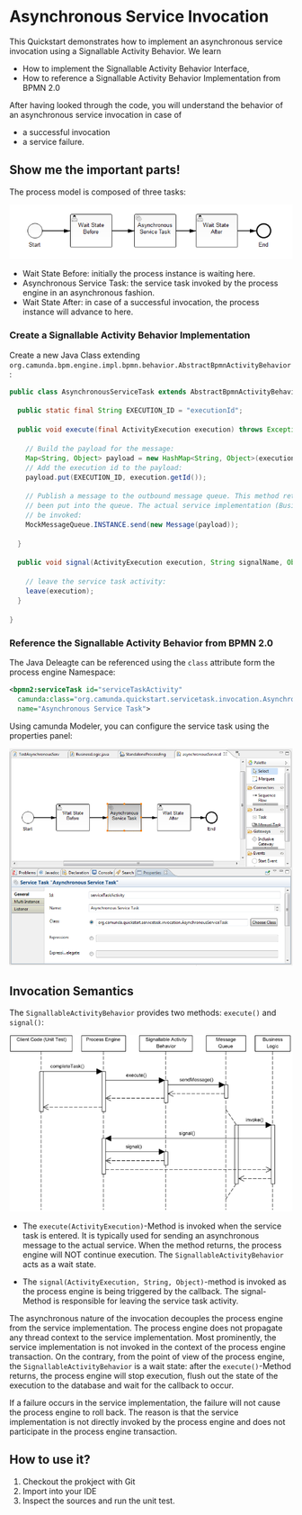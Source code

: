 # Asynchronous Service Invocation

This Quickstart demonstrates how to implement an asynchronous service invocation using a Signallable Activity Behavior.
We learn

* How to implement the Signallable Activity Behavior Interface,
* How to reference a Signallable Activity Behavior Implementation from BPMN 2.0

After having looked through the code, you will understand the behavior of an asynchronous service invocation in case of

* a successful invocation
* a service failure.

## Show me the important parts!

The process model is composed of three tasks:

![Process Model][1]

* Wait State Before: initially the process instance is waiting here.
* Asynchronous Service Task: the service task invoked by the process engine in an asynchronous fashion.
* Wait State After: in case of a successful invocation, the process instance will advance to here.

### Create a Signallable Activity Behavior Implementation

Create a new Java Class extending `org.camunda.bpm.engine.impl.bpmn.behavior.AbstractBpmnActivityBehavior`:

``` java
public class AsynchronousServiceTask extends AbstractBpmnActivityBehavior {

  public static final String EXECUTION_ID = "executionId";

  public void execute(final ActivityExecution execution) throws Exception {

    // Build the payload for the message:
    Map<String, Object> payload = new HashMap<String, Object>(execution.getVariables());
    // Add the execution id to the payload:
    payload.put(EXECUTION_ID, execution.getId());

    // Publish a message to the outbound message queue. This method returns after the message has
    // been put into the queue. The actual service implementation (Business Logic) will not yet
    // be invoked:
    MockMessageQueue.INSTANCE.send(new Message(payload));

  }

  public void signal(ActivityExecution execution, String signalName, Object signalData) throws Exception {

    // leave the service task activity:
    leave(execution);
  }

}
```

### Reference the Signallable Activity Behavior from BPMN 2.0

The Java Deleagte can be referenced using the `class` attribute form the process engine Namespace:

``` xml
<bpmn2:serviceTask id="serviceTaskActivity"
  camunda:class="org.camunda.quickstart.servicetask.invocation.AsynchronousServiceTask"
  name="Asynchronous Service Task">
```

Using camunda Modeler, you can configure the service task using the properties panel:

![Configure Signallable Activity Behavior using camunda Modeler][2]


## Invocation Semantics

The `SignallableActivityBehavior` provides two methods: `execute()` and `signal()`:

![Asynchronous Service Invocation Sequence][3]

* The `execute(ActivityExecution)`-Method is invoked when the service task is entered. It is typically used for sending an asynchronous message to the actual service. When the method returns, the process engine will NOT continue execution. The `SignallableActivityBehavior` acts as a wait state.

* The `signal(ActivityExecution, String, Object)`-method is invoked as the process engine is being triggered by the callback. The signal-Method is responsible for leaving the service task activity.

The asynchronous nature of the invocation decouples the process engine from the service implementation. The process engine does not propagate any thread context to the service implementation. Most prominently, the service implementation is not invoked in the context of the process engine transaction. On the contrary, from the point of view of the process engine, the `SignallableActivityBehavior` is a wait state: after the `execute()`-Method returns, the process engine will stop execution, flush out the state of the execution to the database and wait for the callback to occur.

If a failure occurs in the service implementation, the failure will not cause the process engine to roll back. The reason is that the service implementation is not directly invoked by the process engine and does not participate in the process engine transaction.

## How to use it?

1. Checkout the prokject with Git
2. Import into your IDE
3. Inspect the sources and run the unit test.

[1]: docs/process-model.png
[2]: docs/service-camunda-modeler.png
[3]: docs/asynchronous-service-invocation-sequence.png
